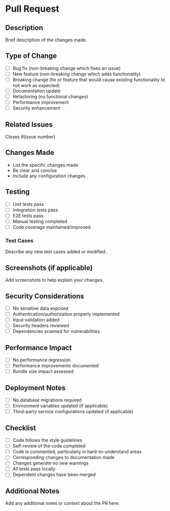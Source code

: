 # Pull Request

## Description
Brief description of the changes made.

## Type of Change
- [ ] Bug fix (non-breaking change which fixes an issue)
- [ ] New feature (non-breaking change which adds functionality)
- [ ] Breaking change (fix or feature that would cause existing functionality to not work as expected)
- [ ] Documentation update
- [ ] Refactoring (no functional changes)
- [ ] Performance improvement
- [ ] Security enhancement

## Related Issues
Closes #(issue number)

## Changes Made
- List the specific changes made
- Be clear and concise
- Include any configuration changes

## Testing
- [ ] Unit tests pass
- [ ] Integration tests pass
- [ ] E2E tests pass
- [ ] Manual testing completed
- [ ] Code coverage maintained/improved

### Test Cases
Describe any new test cases added or modified.

## Screenshots (if applicable)
Add screenshots to help explain your changes.

## Security Considerations
- [ ] No sensitive data exposed
- [ ] Authentication/authorization properly implemented
- [ ] Input validation added
- [ ] Security headers reviewed
- [ ] Dependencies scanned for vulnerabilities

## Performance Impact
- [ ] No performance regression
- [ ] Performance improvements documented
- [ ] Bundle size impact assessed

## Deployment Notes
- [ ] No database migrations required
- [ ] Environment variables updated (if applicable)
- [ ] Third-party service configurations updated (if applicable)

## Checklist
- [ ] Code follows the style guidelines
- [ ] Self-review of the code completed
- [ ] Code is commented, particularly in hard-to-understand areas
- [ ] Corresponding changes to documentation made
- [ ] Changes generate no new warnings
- [ ] All tests pass locally
- [ ] Dependent changes have been merged

## Additional Notes
Add any additional notes or context about the PR here.